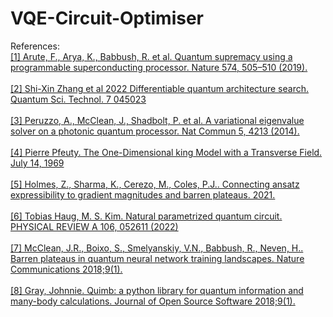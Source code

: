# VQE-Circuit-Optimiser

References:
<br><a href=https://www.nature.com/articles/s41586-019-1666-5>[1] Arute, F., Arya, K., Babbush, R. et al. Quantum supremacy using a programmable superconducting processor. Nature 574, 505–510 (2019).</a></br>
<br><a href=https://iopscience.iop.org/article/10.1088/2058-9565/ac87cd/pdf>[2] Shi-Xin Zhang et al 2022 Differentiable quantum architecture search. Quantum Sci. Technol. 7 045023</a></br>
<br><a href=https://www.nature.com/articles/ncomms5213>[3] Peruzzo, A., McClean, J., Shadbolt, P. et al. A variational eigenvalue solver on a photonic quantum processor. Nat Commun 5, 4213 (2014).</a></br>
<br><a href=https://www.math.ucdavis.edu/~bxn/pfeuty1970.pdf>[4] Pierre Pfeuty. The One-Dimensional king Model with a Transverse Field. July 14, 1969 </a></br>
<br><a href=https://arxiv.org/abs/2101.02138v1>[5] Holmes, Z., Sharma, K., Cerezo, M., Coles, P.J.. Connecting ansatz expressibility to gradient magnitudes and barren plateaus. 2021.</a></br>
<br><a href=https://journals.aps.org/pra/pdf/10.1103/PhysRevA.106.052611>[6] Tobias Haug, M. S. Kim. Natural parametrized quantum circuit. PHYSICAL REVIEW A 106, 052611 (2022)</a></br>
<br><a href=https://www.nature.com/articles/s41467-018-07090-4>[7] McClean, J.R., Boixo, S., Smelyanskiy, V.N., Babbush, R., Neven, H.. Barren plateaus in quantum neural network training landscapes. Nature Communications 2018;9(1).</a></br>
 <br><a href=https://quimb.readthedocs.io/en/latest>[8] Gray, Johnnie. Quimb: a python library for quantum information and many-body calculations. Journal of Open Source Software 2018;9(1).</a></br>
